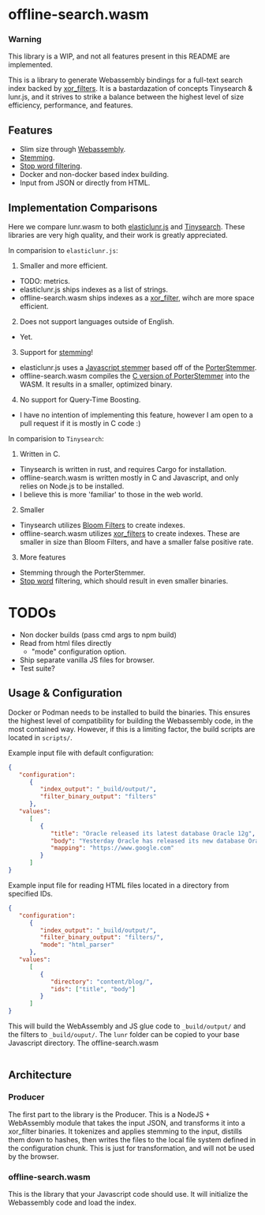# offline-search.wasm

### Warning
This library is a WIP, and not all features present in this README are implemented.

This is a library to generate Webassembly bindings for a full-text search index backed by [xor_filters](https://github.com/FastFilter/xor_singleheader). It is a bastardazation of concepts Tinysearch & lunr.js, and it strives to strike a balance between the highest level of size efficiency, performance, and features.

## Features
* Slim size through [Webassembly](https://webassembly.org/).
* [Stemming](https://en.wikipedia.org/wiki/Stemming).
* [Stop word filtering](https://www.elastic.co/guide/en/elasticsearch/reference/current/analysis-stop-tokenfilter.html).
* Docker and non-docker based index building.
* Input from JSON or directly from HTML.

## Implementation Comparisons
Here we compare lunr.wasm to both [elasticlunr.js](https://github.com/weixsong/elasticlunr.js) and [Tinysearch](https://github.com/tinysearch/tinysearch). These libraries are very high quality, and their work is greatly appreciated.

In comparision to `elasticlunr.js`:
1) Smaller and more efficient.
  * TODO: metrics.
  * elasticlunr.js ships indexes as a list of strings.
  * offline-search.wasm ships indexes as a [xor_filter](https://github.com/FastFilter/xor_singleheader), wihch are more space efficient.
2) Does not support languages outside of English.
  * Yet.
3) Support for [stemming](https://en.wikipedia.org/wiki/Stemming)!
  * elasticlunr.js uses a [Javascript stemmer](https://github.com/weixsong/elasticlunr.js/blob/master/lib/stemmer.js) based off of the [PorterStemmer](https://tartarus.org/martin/PorterStemmer/index.html).
  * offline-search.wasm compiles the [C version of PorterStemmer](https://tartarus.org/martin/PorterStemmer/c.txt) into the WASM. It results in a smaller, optimized binary.
4) No support for Query-Time Boosting.
  * I have no intention of implementing this feature, however I am open to a pull request if it is mostly in C code :)

In comparision to `Tinysearch`:
1) Written in C.
  * Tinysearch is written in rust, and requires Cargo for installation.
  * offline-search.wasm is written mostly in C and Javascript, and only relies on Node.js to be installed.
  * I believe this is more 'familiar' to those in the web world.
2) Smaller
  * Tinysearch utilizes [Bloom Filters]() to create indexes.
  * offline-search.wasm utilizes [xor_filters]() to create indexes. These are smaller in size than Bloom Filters, and have a smaller false positive rate.
3) More features
  * Stemming through the PorterStemmer.
  * [Stop word](https://www.elastic.co/guide/en/elasticsearch/reference/current/analysis-stop-tokenfilter.html) filtering, which should result in even smaller binaries.

# TODOs
* Non docker builds (pass cmd args to npm build)
* Read from html files directly
  * "mode" configuration option.
* Ship separate vanilla JS files for browser.
* Test suite?

## Usage & Configuration

Docker or Podman needs to be installed to build the binaries. This ensures the highest level of compatibility for building the Webassembly code, in the most contained way. However, if this is a limiting factor, the build scripts are located in `scripts/`.

Example input file with default configuration:
```json
{
   "configuration": 
      {
         "index_output": "_build/output/",
         "filter_binary_output": "filters"
      },
   "values": 
      [
         {
            "title": "Oracle released its latest database Oracle 12g",
            "body": "Yesterday Oracle has released its new database Oracle 12g, this would make more money for this company and lead to a nice profit report of annual year.",
            "mapping": "https://www.google.com"
         }
      ]
}
```

Example input file for reading HTML files located in a directory from specified IDs.
```json
{
   "configuration":
      {
         "index_output": "_build/output/",
         "filter_binary_output": "filters/",
         "mode": "html_parser"
      },
   "values":
      [
         {
            "directory": "content/blog/",
            "ids": ["title", "body"]
         }
      ]
}
```

This will build the WebAssembly and JS glue code to `_build/output/` and the filters to `_build/ouput/`. The `lunr` folder can be copied to your base Javascript directory. The offline-search.wasm
```javascript
```

## Architecture

### Producer
The first part to the library is the Producer. This is a NodeJS + WebAssembly module that takes the input JSON, and transforms it into a xor_filter binaries. It tokenizes and applies stemming to the input, distills them down to hashes, then writes the files to the local file system defined in the configuration chunk. This is just for transformation, and will not be used by the browser.

### offline-search.wasm
This is the library that your Javascript code should use. It will initialize the Webassembly code and load the index.

